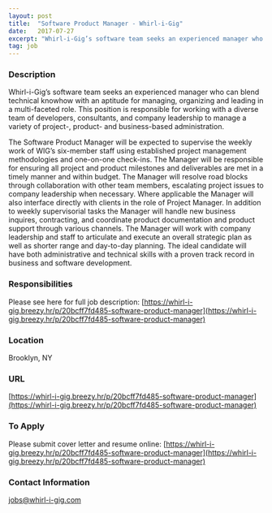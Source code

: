 ```yaml
---
layout: post
title:  "Software Product Manager - Whirl-i-Gig"
date:   2017-07-27
excerpt: "Whirl-i-Gig’s software team seeks an experienced manager who can blend technical knowhow with an aptitude for managing, organizing and leading in a multi-faceted role. This position is responsible for working with a diverse team of developers, consultants, and company leadership to manage a variety of project-, product- and business-based administration...."
tag: job
---
```


### Description   


Whirl-i-Gig’s software team seeks an experienced manager who can blend technical knowhow with an aptitude for managing, organizing and leading in a multi-faceted role. This position is responsible for working with a diverse team of developers, consultants, and company leadership to manage a variety of project-, product- and business-based administration.

The Software Product Manager will be expected to supervise the weekly work of WIG’s six-member staff using established project management methodologies and one-on-one check-ins. The Manager will be responsible for ensuring all project and product milestones and deliverables are met in a timely manner and within budget. The Manager will resolve road blocks through collaboration with other team members, escalating project issues to company leadership when necessary. Where applicable the Manager will also interface directly with clients in the role of Project Manager. In addition to weekly supervisorial tasks the Manager will handle new business inquires, contracting, and coordinate product documentation and product support through various channels. The Manager will work with company leadership and staff to articulate and execute an overall strategic plan as well as shorter range and day-to-day planning. The ideal candidate will have both administrative and technical skills with a proven track record in business and software development.


### Responsibilities   

Please see here for full job description: [https://whirl-i-gig.breezy.hr/p/20bcff7fd485-software-product-manager](https://whirl-i-gig.breezy.hr/p/20bcff7fd485-software-product-manager)







### Location   

Brooklyn, NY


### URL   

[https://whirl-i-gig.breezy.hr/p/20bcff7fd485-software-product-manager](https://whirl-i-gig.breezy.hr/p/20bcff7fd485-software-product-manager)

### To Apply   

Please submit cover letter and resume online: [https://whirl-i-gig.breezy.hr/p/20bcff7fd485-software-product-manager](https://whirl-i-gig.breezy.hr/p/20bcff7fd485-software-product-manager)




### Contact Information   

jobs@whirl-i-gig.com

